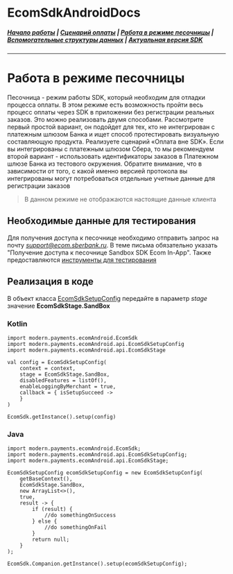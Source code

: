 # EcomSdkAndroidDocs

##### [Начало работы](https://sdkpay.github.io/EcomSdkAndroidDocs/start) | [Сценарий оплаты](https://sdkpay.github.io/EcomSdkAndroidDocs/payment_script) | [Работа в режиме песочницы](https://sdkpay.github.io/EcomSdkAndroidDocs/sandbox_mode) | [Вспомогательные структуры данных](https://sdkpay.github.io/EcomSdkAndroidDocs/data_structures) | [Актуальная версия SDK](https://sdkpay.github.io/EcomSdkAndroidDocs/version)
---
# Работа в режиме песочницы

Песочница - режим работы SDK, который необходим для отладки процесса оплаты. В этом режиме есть возможность пройти весь процесс оплаты через SDK в приложении без регистрации реальных заказов. Это можно реализовать двумя способами. Рассмотрите первый простой вариант, он подойдет для тех, кто не интегрирован с платежным шлюзом Банка и ищет способ протестировать визуальную составляющую продукта. Реализуете сценарий «Оплата вне SDK». Если вы интегрированы с платежным шлюзом Сбера, то мы рекомендуем второй вариант - использовать идентификаторы заказов в Платежном шлюзе Банка из тестового окружения. Обратите внимание, что в зависимости от того, с какой именно версией протокола вы интегрированы могут потребоваться отдельные учетные данные для регистрации заказов

> В данном режиме не отображаются настоящие данные клиента

## Необходимые данные для тестирования
Для получения доступа к песочнице необходимо отправить запрос на почту *support@ecom.sberbank.ru*. В теме письма обязательно указать "Получение доступа к песочнице Sandbox SDK Ecom In-App". Также предоставляются [инструменты для тестирования](https://sdkpay.github.io/EcomSdkAndroidDocs/data_structures#%D0%BF%D0%BB%D0%B0%D1%82%D0%B5%D0%B6%D0%BD%D1%8B%D0%B5-%D0%B8%D0%BD%D1%81%D1%82%D1%80%D1%83%D0%BC%D0%B5%D0%BD%D1%82%D1%8B-%D0%B4%D0%BB%D1%8F-%D1%80%D0%B0%D0%B1%D0%BE%D1%82%D1%8B-%D0%B2-%D1%80%D0%B5%D0%B6%D0%B8%D0%BC%D0%B5-%D0%BF%D0%B5%D1%81%D0%BE%D1%87%D0%BD%D0%B8%D1%86%D1%8B)

## Реализация в коде
В объект класса [EcomSdkSetupConfig](https://sdkpay.github.io/EcomSdkAndroidDocs/data_structures#ecomsdksetupconfig) передайте в параметр *stage* значение **EcomSdkStage.SandBox**

### Kotlin
```
import modern.payments.ecomAndroid.EcomSdk
import modern.payments.ecomAndroid.api.EcomSdkSetupConfig
import modern.payments.ecomAndroid.api.EcomSdkStage

val config = EcomSdkSetupConfig(
    context = context,
    stage = EcomSdkStage.SandBox,
    disabledFeatures = listOf(),
    enableLoggingByMerchant = true,
    callback = { isSetupSucceed ->
    }
)

EcomSdk.getInstance().setup(config)
```

### Java
```
import modern.payments.ecomAndroid.EcomSdk;
import modern.payments.ecomAndroid.api.EcomSdkSetupConfig;
import modern.payments.ecomAndroid.api.EcomSdkStage; 

EcomSdkSetupConfig ecomSdkSetupConfig = new EcomSdkSetupConfig(
    getBaseContext(),
    EcomSdkStage.SandBox,
    new ArrayList<>(),
    true,
    result -> {
        if (result) {
            //do somethingOnSuccess
        } else {
            //do somethingOnFail
        }
        return null;
    }
);

EcomSdk.Companion.getInstance().setup(ecomSdkSetupConfig);
```
